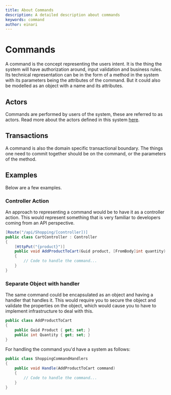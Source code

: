 ```yaml
---
title: About Commands
description: A detailed description about commands
keywords: command
author: einari
---
```

# Commands

A command is the concept representing the users intent. It is the thing the system
will have authorization around, input validation and business rules.
Its technical representation can be in the form of a method in the system with its
parameters being the attributes of the command. But it could also be modelled as an
object with a name and its attributes.

## Actors

Commands are performed by users of the system, these are referred to as actors.
Read more about the actors defined in this system [here](../Projects/actors.md).

## Transactions

A command is also the domain specific transactional boundary. The things one need to
commit together should be on the command, or the parameters of the method.

## Examples

Below are a few examples.

### Controller Action

An approach to representing a command would be to have it as a controller action.
This would represent something that is very familiar to developers coming from
an API perspective.

```csharp
[Route("/api/Shopping/[controller])]
public class CartController : Controller
{
    [HttpPut("{product}")]
    public void AddProductToCart(Guid product, [FromBody]int quantity)
    {
        // Code to handle the command...
    }
}
```

### Separate Object with handler

The same command could be encapsulated as an object and having a handler that handles it.
This would require you to secure the object and validate the properties on the object,
which would cause you to have to implement infrastructure to deal with this.

```csharp
public class AddProductToCart
{
    public Guid Product { get; set; }
    public int Quantity { get; set; }
}
```

For handling the command you'd have a system as follows:

```csharp
public class ShoppingCommandHandlers
{
    public void Handle(AddProductToCart command)
    {
        // Code to handle the command...
    }
}
```